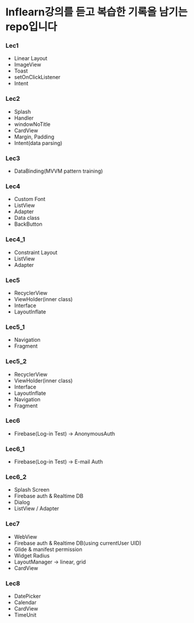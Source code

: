 # Inflearn강의를 듣고 복습한 기록을 남기는 repo입니다

### Lec1

- Linear Layout
- ImageView
- Toast
- setOnClickListener
- Intent

### Lec2

- Splash
- Handler
- windowNoTitle
- CardView
- Margin, Padding
- Intent(data parsing)

### Lec3

- DataBinding(MVVM pattern training)

### Lec4

- Custom Font
- ListView
- Adapter
- Data class
- BackButton

### Lec4_1

- Constraint Layout
- ListView
- Adapter

### Lec5

- RecyclerView
- ViewHolder(inner class)
- Interface
- LayoutInflate

### Lec5_1

- Navigation
- Fragment

### Lec5_2

- RecyclerView
- ViewHolder(inner class)
- Interface
- LayoutInflate
- Navigation
- Fragment

### Lec6

- Firebase(Log-in Test) -> AnonymousAuth

### Lec6_1

- Firebase(Log-in Test) -> E-mail Auth

### Lec6_2

- Splash Screen
- Firebase auth & Realtime DB
- Dialog
- ListView / Adapter

### Lec7

- WebView
- Firebase auth & Realtime DB(using currentUser UID)
- Glide & manifest permission
- Widget Radius
- LayoutManager -> linear, grid
- CardView

### Lec8

- DatePicker
- Calendar
- CardView
- TimeUnit 

